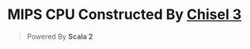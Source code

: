 MIPS CPU Constructed By [Chisel 3](https://www.chisel-lang.org/chisel3/docs/introduction.html)
===

> Powered By **Scala 2**